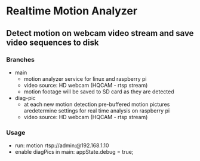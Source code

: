 # Realtime Motion Analyzer
 
## Detect motion on webcam video stream and save video sequences to disk

### Branches
- main
   - motion analyzer service for linux and raspberry pi
   - video source: HD webcam (HQCAM - rtsp stream)
   - motion footage will be saved to SD card as they are detected
- diag-pic
   - at each new motion detection pre-buffered motion pictures  aredetermine settings for real time analysis on raspberry pi
   - video source: HD webcam (HQCAM - rtsp stream)

### Usage
- run: motion rtsp://admin:@192.168.1.10
- enable diagPics in main: appState.debug = true;
